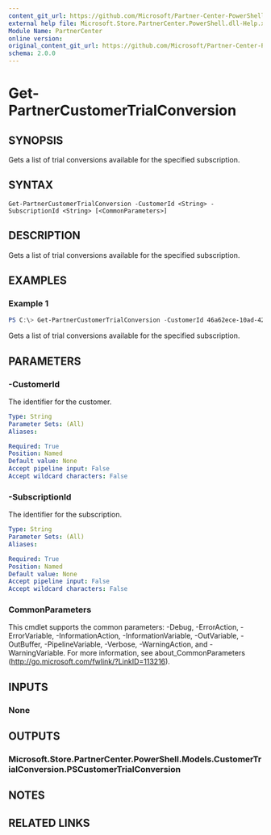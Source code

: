 ```yaml
---
content_git_url: https://github.com/Microsoft/Partner-Center-PowerShell/blob/master/docs/help/Get-PartnerCustomerTrialConversion.md
external help file: Microsoft.Store.PartnerCenter.PowerShell.dll-Help.xml
Module Name: PartnerCenter
online version:
original_content_git_url: https://github.com/Microsoft/Partner-Center-PowerShell/blob/master/docs/help/Get-PartnerCustomerTrialConversion.md
schema: 2.0.0
---
```


# Get-PartnerCustomerTrialConversion

## SYNOPSIS
Gets a list of trial conversions available for the specified subscription.

## SYNTAX

```
Get-PartnerCustomerTrialConversion -CustomerId <String> -SubscriptionId <String> [<CommonParameters>]
```

## DESCRIPTION
Gets a list of trial conversions available for the specified subscription.

## EXAMPLES

### Example 1
```powershell
PS C:\> Get-PartnerCustomerTrialConversion -CustomerId 46a62ece-10ad-42e5-b3f1-b2ed53e6fc08 -SubscriptionId 4eaffa18-12f6-441e-b16d-cc9f4a90cfb8
```

Gets a list of trial conversions available for the specified subscription.

## PARAMETERS

### -CustomerId
The identifier for the customer.

```yaml
Type: String
Parameter Sets: (All)
Aliases:

Required: True
Position: Named
Default value: None
Accept pipeline input: False
Accept wildcard characters: False
```

### -SubscriptionId
The identifier for the subscription.

```yaml
Type: String
Parameter Sets: (All)
Aliases:

Required: True
Position: Named
Default value: None
Accept pipeline input: False
Accept wildcard characters: False
```

### CommonParameters
This cmdlet supports the common parameters: -Debug, -ErrorAction, -ErrorVariable, -InformationAction, -InformationVariable, -OutVariable, -OutBuffer, -PipelineVariable, -Verbose, -WarningAction, and -WarningVariable. For more information, see about_CommonParameters (http://go.microsoft.com/fwlink/?LinkID=113216).

## INPUTS

### None

## OUTPUTS

### Microsoft.Store.PartnerCenter.PowerShell.Models.CustomerTrialConversion.PSCustomerTrialConversion

## NOTES

## RELATED LINKS
